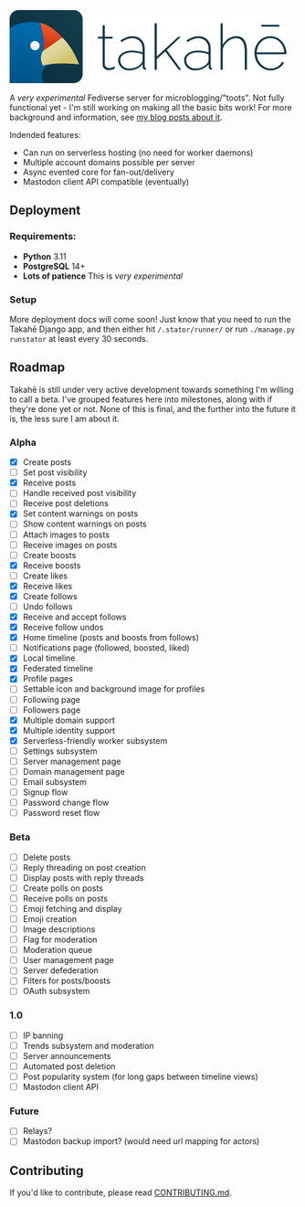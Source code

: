 ![takahē](static/img/logo-128.png)

A *very experimental* Fediverse server for microblogging/"toots". Not fully functional yet -
I'm still working on making all the basic bits work! For more background and information,
see [my blog posts about it](https://aeracode.org/category/takahe/).

Indended features:

* Can run on serverless hosting (no need for worker daemons)
* Multiple account domains possible per server
* Async evented core for fan-out/delivery
* Mastodon client API compatible (eventually)


## Deployment

### Requirements:

- **Python** 3.11
- **PostgreSQL** 14+
- **Lots of patience** This is *very experimental*

### Setup

More deployment docs will come soon! Just know that you need to run the Takahē
Django app, and then either hit `/.stator/runner/` or run `./manage.py runstator`
at least every 30 seconds.

## Roadmap

Takahē is still under very active development towards something I'm willing to
call a beta. I've grouped features here into milestones, along with if they're
done yet or not. None of this is final, and the further into the future it is,
the less sure I am about it.

### Alpha

- [x] Create posts
- [ ] Set post visibility
- [x] Receive posts
- [ ] Handle received post visibility
- [ ] Receive post deletions
- [x] Set content warnings on posts
- [ ] Show content warnings on posts
- [ ] Attach images to posts
- [ ] Receive images on posts
- [ ] Create boosts
- [x] Receive boosts
- [ ] Create likes
- [x] Receive likes
- [x] Create follows
- [ ] Undo follows
- [x] Receive and accept follows
- [x] Receive follow undos
- [x] Home timeline (posts and boosts from follows)
- [ ] Notifications page (followed, boosted, liked)
- [x] Local timeline
- [x] Federated timeline
- [x] Profile pages
- [ ] Settable icon and background image for profiles
- [ ] Following page
- [ ] Followers page
- [x] Multiple domain support
- [x] Multiple identity support
- [x] Serverless-friendly worker subsystem
- [ ] Settings subsystem
- [ ] Server management page
- [ ] Domain management page
- [ ] Email subsystem
- [ ] Signup flow
- [ ] Password change flow
- [ ] Password reset flow

### Beta

- [ ] Delete posts
- [ ] Reply threading on post creation
- [ ] Display posts with reply threads
- [ ] Create polls on posts
- [ ] Receive polls on posts
- [ ] Emoji fetching and display
- [ ] Emoji creation
- [ ] Image descriptions
- [ ] Flag for moderation
- [ ] Moderation queue
- [ ] User management page
- [ ] Server defederation
- [ ] Filters for posts/boosts
- [ ] OAuth subsystem

### 1.0

- [ ] IP banning
- [ ] Trends subsystem and moderation
- [ ] Server announcements
- [ ] Automated post deletion
- [ ] Post popularity system (for long gaps between timeline views)
- [ ] Mastodon client API

### Future

- [ ] Relays?
- [ ] Mastodon backup import? (would need url mapping for actors)

## Contributing

If you'd like to contribute, please read [CONTRIBUTING.md](./CONTRIBUTING.md).
